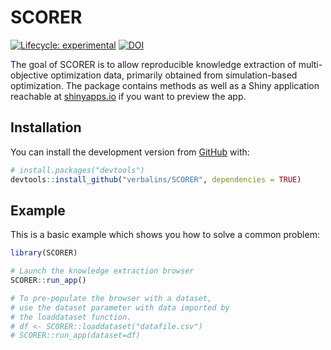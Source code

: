 
<!-- README.md is generated from README.Rmd. Please edit that file -->

# SCORER

<!-- badges: start -->

[![Lifecycle:
experimental](https://img.shields.io/badge/lifecycle-experimental-orange.svg)](https://lifecycle.r-lib.org/articles/stages.html#experimental)
[![DOI](https://zenodo.org/badge/299561085.svg)](https://zenodo.org/badge/latestdoi/299561085)
<!-- badges: end -->

The goal of SCORER is to allow reproducible knowledge extraction of
multi-objective optimization data, primarily obtained from
simulation-based optimization. The package contains methods as well as a
Shiny application reachable at
[shinyapps.io](https://verbalins.shinyapps.io/SCORER/) if you want to
preview the app.

## Installation

You can install the development version from
[GitHub](https://github.com/) with:

``` r
# install.packages("devtools")
devtools::install_github("verbalins/SCORER", dependencies = TRUE)
```

## Example

This is a basic example which shows you how to solve a common problem:

``` r
library(SCORER)

# Launch the knowledge extraction browser
SCORER::run_app()

# To pre-populate the browser with a dataset, 
# use the dataset parameter with data imported by
# the loaddataset function.
# df <- SCORER::loaddataset("datafile.csv")
# SCORER::run_app(dataset=df)
```
